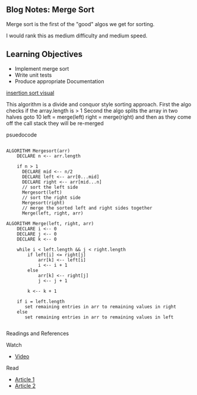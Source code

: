 
## Blog Notes: Merge Sort

Merge sort is the first of the "good" algos we get for sorting.

I would rank this as medium difficulty and medium speed.

## Learning Objectives
  * Implement merge sort
  * Write unit tests
  * Produce appropriate Documentation



[insertion sort visual](https://www.toptal.com/developers/sorting-algorithms/merge-sort)


This algorithm is a divide and conquor style sorting approach. 
First the algo checks if the array.length is > 1
Second the algo splits the array in two halves
goto 10
left = merge(left)
right = merge(right)
and then as they come off the call stack they will be re-merged


psuedocode 
```
 
ALGORITHM Mergesort(arr)
    DECLARE n <-- arr.length
           
    if n > 1
      DECLARE mid <-- n/2
      DECLARE left <-- arr[0...mid]
      DECLARE right <-- arr[mid...n]
      // sort the left side
      Mergesort(left)
      // sort the right side
      Mergesort(right)
      // merge the sorted left and right sides together
      Merge(left, right, arr)

ALGORITHM Merge(left, right, arr)
    DECLARE i <-- 0
    DECLARE j <-- 0
    DECLARE k <-- 0

    while i < left.length && j < right.length
        if left[i] <= right[j]
            arr[k] <-- left[i]
            i <-- i + 1
        else
            arr[k] <-- right[j]
            j <-- j + 1
            
        k <-- k + 1

    if i = left.length
       set remaining entries in arr to remaining values in right
    else
       set remaining entries in arr to remaining values in left


```
Readings and References

Watch

  * [Video](https://www.youtube.com/watch?v=JSceec-wEyw)

Read
  * [Article 1](https://medium.com/karuna-sehgal/a-simplified-explanation-of-merge-sort-77089fe03bb2)
  * [Article 2](https://www.hackerearth.com/practice/algorithms/sorting/merge-sort/tutorial/)
